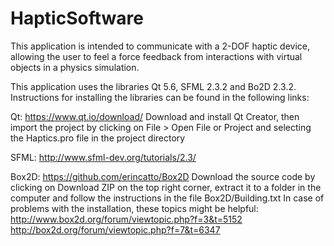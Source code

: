 # HapticSoftware

This application is intended to communicate with a 2-DOF haptic device, allowing the user to feel a force feedback from interactions with virtual objects in a physics simulation.


This application uses the libraries Qt 5.6, SFML 2.3.2 and Bo2D 2.3.2. Instructions for installing the libraries can be found in the following links: 

Qt: 
https://www.qt.io/download/ 
Download and install Qt Creator, then import the project by clicking on File > Open File or Project and selecting the Haptics.pro file in the project directory

SFML: 
http://www.sfml-dev.org/tutorials/2.3/

Box2D:
https://github.com/erincatto/Box2D 
Download the source code by clicking on Download ZIP on the top right corner, extract it to a folder in the computer and follow the instructions in the file Box2D/Building.txt 
In case of problems with the installation, these topics might be helpful:
http://www.box2d.org/forum/viewtopic.php?f=3&t=5152
http://box2d.org/forum/viewtopic.php?f=7&t=6347
